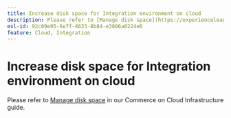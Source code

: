 ```yaml
---
title: Increase disk space for Integration environment on cloud
description: Please refer to [Manage disk space](https://experienceleague.adobe.com/en/docs/commerce-cloud-service/user-guide/develop/storage/manage-disk-space) in our Commerce on Cloud Infrastructure guide.
exl-id: 92c09e05-6e7f-4633-8b84-e3806a0224e0
feature: Cloud, Integration
---
```

# Increase disk space for Integration environment on cloud

Please refer to [Manage disk space](https://experienceleague.adobe.com/en/docs/commerce-cloud-service/user-guide/develop/storage/manage-disk-space) in our Commerce on Cloud Infrastructure guide.
